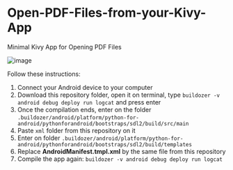 # Open-PDF-Files-from-your-Kivy-App
Minimal Kivy App for Opening PDF Files 

![image](https://user-images.githubusercontent.com/23220309/120886792-1e734780-c5c6-11eb-982d-5a6cecb60d4a.png)

Follow these instructions:


1) Connect your Android device to your computer
2) Download this repository folder, open it on terminal, type `buildozer -v android debug deploy run logcat` and press enter
3) Once the compilation ends, enter on the folder `.buildozer/android/platform/python-for-android/pythonforandroid/bootstraps/sdl2/build/src/main`
4) Paste `xml` folder from this repository on it
5) Enter on folder `.buildozer/android/platform/python-for-android/pythonforandroid/bootstraps/sdl2/build/templates`
6) Replace **AndroidManifest.tmpl.xml** by the same file from this repository
7) Compile the app again: `buildozer -v android debug deploy run logcat`
